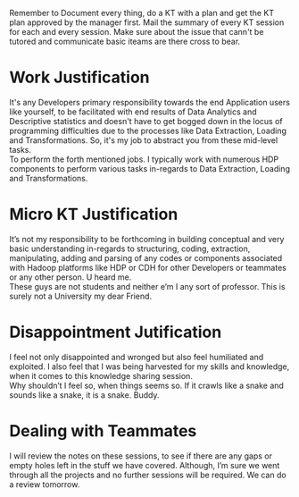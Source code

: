 Remember to Document every thing, do a KT with a plan and get the KT plan approved by the manager first.  Mail the summary of every KT session for each and every session. Make sure about the issue that cann't be tutored and communicate basic iteams are there cross to bear.  
# Work Justification  
It's any Developers primary responsibility towards the end Application users like yourself, to be facilitated with end results of Data Analytics and Descriptive statistics and doesn't have to get bogged down in the locus of programming difficulties due to the processes like Data Extraction, Loading and Transformations. So, it's my job to abstract you from these mid-level tasks.  
To perform the forth mentioned jobs. I typically work with numerous HDP components to perform various tasks in-regards to Data Extraction, Loading and Transformations.  
  
# Micro KT Justification  
It’s not my responsibility to be forthcoming in building conceptual and very basic understanding in-regards to structuring, coding, extraction, manipulating, adding and parsing of any codes or components associated with Hadoop platforms like HDP or CDH for other Developers or teammates or any other person. U heard me.  
These guys are not students and neither e’m I any sort of professor. This is surely not a University my dear Friend.  
  
# Disappointment Jutification  
I feel not only disappointed and wronged but also feel humiliated and exploited. I also feel that I was being harvested for my skills and knowledge, when it comes to this knowledge sharing session.  
Why shouldn’t I feel so, when things seems so. If it crawls like a snake and sounds like a snake, it is a snake. Buddy.  
  
# Dealing with Teammates  
I will review the notes on these sessions, to see if there are any gaps or empty holes left in the stuff we have covered. Although, I’m sure we went through all the projects and no further sessions will be required. We can do a review tomorrow.  
